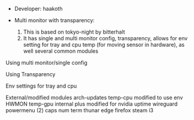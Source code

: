 * Developer: haakoth <rkeever at pm.me>
* Multi monitor with transparency:

  1. This is based on tokyo-night by bitterhalt
  2. It has single and multi monitor config, transparency, allows for env setting for tray and cpu temp (for moving sensor in hardware), as well several common modules
  
Using multi monitor/single config

Using Transparency

Env settings for tray and cpu

External/modified modules
arch-updates
temp-cpu modified to use env HWMON
temp-gpu internal plus modified for nvidia
uptime
wireguard
powermenu (2)
caps
num
term
thunar
edge
firefox
steam
i3
